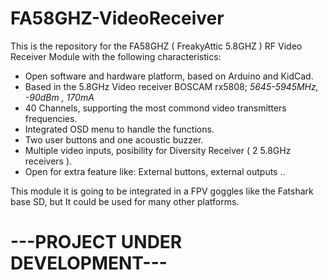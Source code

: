 # FA58GHZ-VideoReceiver

This is the repository for the FA58GHZ ( FreakyAttic 5.8GHZ ) RF Video Receiver Module with the following characteristics:
- Open software and hardware platform, based on Arduino and KidCad.
- Based in the 5.8GHz Video receiver BOSCAM rx5808;  *5645-5945MHz, -90dBm , 170mA*
- 40 Channels, supporting the most commond video transmitters frequencies.
- Integrated OSD menu to handle the functions.
- Two user buttons and one acoustic buzzer.
- Multiple video inputs, posibility for Diversity Receiver ( 2 5.8GHz receivers ).
- Open for extra feature like: External buttons, external outputs ..

This module it is going to be integrated in a FPV goggles like the Fatshark base SD, but It could be used for many other platforms.

# ---PROJECT UNDER DEVELOPMENT---
